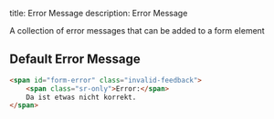 title: Error Message
description: Error Message

A collection of error messages that can be added to a form element

## Default Error Message

```html
<span id="form-error" class="invalid-feedback">
    <span class="sr-only">Error:</span>
    Da ist etwas nicht korrekt.
</span>
```
